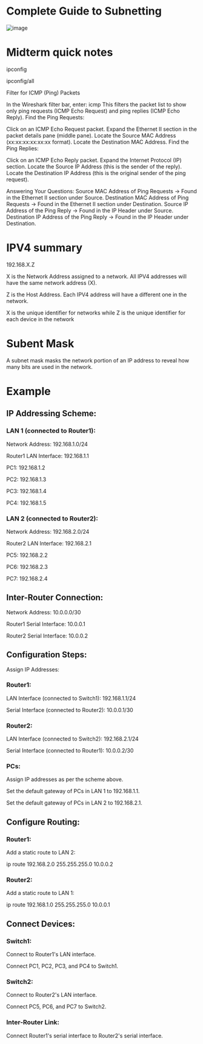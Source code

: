 # Complete Guide to Subnetting 

![image](https://github.com/user-attachments/assets/772af3e0-ee63-41af-8eb0-63007cf1b96b)

# Midterm quick notes

ipconfig

ipconfig/all

Filter for ICMP (Ping) Packets

In the Wireshark filter bar, enter:
icmp
This filters the packet list to show only ping requests (ICMP Echo Request) and ping replies (ICMP Echo Reply).
Find the Ping Requests:

Click on an ICMP Echo Request packet.
Expand the Ethernet II section in the packet details pane (middle pane).
Locate the Source MAC Address (xx:xx:xx:xx:xx:xx format).
Locate the Destination MAC Address.
Find the Ping Replies:

Click on an ICMP Echo Reply packet.
Expand the Internet Protocol (IP) section.
Locate the Source IP Address (this is the sender of the reply).
Locate the Destination IP Address (this is the original sender of the ping request).

Answering Your Questions:
Source MAC Address of Ping Requests → Found in the Ethernet II section under Source.
Destination MAC Address of Ping Requests → Found in the Ethernet II section under Destination.
Source IP Address of the Ping Reply → Found in the IP Header under Source.
Destination IP Address of the Ping Reply → Found in the IP Header under Destination.

# IPV4 summary

192.168.X.Z

X is the Network Address assigned to a network. All IPV4 addresses will have the same network address (X).

Z is the Host Address. Each IPV4 address will have a different one in the network. 

X is the unique identifier for networks while Z is the unique identifier for each device in the network

# Subent Mask

A subnet mask masks the network portion of an IP address to reveal how many bits are used in the network.

# Example

## IP Addressing Scheme:

### LAN 1 (connected to Router1):

Network Address: 192.168.1.0/24

Router1 LAN Interface: 192.168.1.1

PC1: 192.168.1.2

PC2: 192.168.1.3

PC3: 192.168.1.4

PC4: 192.168.1.5

### LAN 2 (connected to Router2):

Network Address: 192.168.2.0/24

Router2 LAN Interface: 192.168.2.1

PC5: 192.168.2.2

PC6: 192.168.2.3

PC7: 192.168.2.4 

## Inter-Router Connection:

Network Address: 10.0.0.0/30

Router1 Serial Interface: 10.0.0.1

Router2 Serial Interface: 10.0.0.2

## Configuration Steps:

Assign IP Addresses:

### Router1:

LAN Interface (connected to Switch1): 192.168.1.1/24

Serial Interface (connected to Router2): 10.0.0.1/30

### Router2:

LAN Interface (connected to Switch2): 192.168.2.1/24

Serial Interface (connected to Router1): 10.0.0.2/30

### PCs:

Assign IP addresses as per the scheme above.

Set the default gateway of PCs in LAN 1 to 192.168.1.1.

Set the default gateway of PCs in LAN 2 to 192.168.2.1.

## Configure Routing:

### Router1:

Add a static route to LAN 2:

ip route 192.168.2.0 255.255.255.0 10.0.0.2

### Router2:

Add a static route to LAN 1:

ip route 192.168.1.0 255.255.255.0 10.0.0.1

## Connect Devices:

### Switch1:

Connect to Router1's LAN interface.

Connect PC1, PC2, PC3, and PC4 to Switch1.

### Switch2:

Connect to Router2's LAN interface.

Connect PC5, PC6, and PC7 to Switch2.

### Inter-Router Link:

Connect Router1's serial interface to Router2's serial interface.
